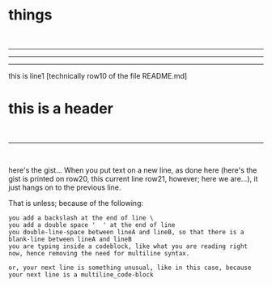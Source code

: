 # things
<br/>

---

---

---

this is line1  [technically row10 of the file README.md]

# this is a header 

<br/>

---

<br/>

here's the gist...
When you put text on a new line, as done here (here's the gist is printed on row20, this current line row21, however; here we are...), it just hangs on to the previous line.



That is unless; because of the following:
```
you add a backslash at the end of line \
you add a double space '  ' at the end of line
you double-line-space between lineA and lineB, so that there is a blank-line between lineA and lineB
you are typing inside a codeblock, like what you are reading right now, hence removing the need for multiline syntax.

or, your next line is something unusual, like in this case, because your next line is a multiline_code-block
```

